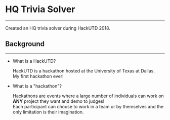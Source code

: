 # HQ Trivia Solver
---
Created an HQ trivia solver during HackUTD 2018.

## Background
---
- What is a HackUTD?

   HackUTD is a hackathon hosted at the University of Texas at Dallas.  
   My first hackathon ever!

- What is a "hackathon"?

   Hackathons are events where a large number of individuals can work on **ANY** project they want and demo to judges!  
   Each participant can choose to work in a team or by themselves and the only limitation is their imagination.  
   


